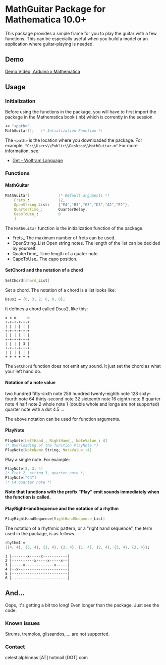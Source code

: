 # MathGuitar Package for Mathematica 10.0+

This package provides a simple frame for you to play the guitar with a few 
functions. This can be especially useful when you build a model or an application
where guitar-playing is needed.

## Demo

[Demo Video, Arduino x Mathematica](http://v.youku.com/v_show/id_XMTcwMjAxNzYzMg)

## Usage

### Initialization

Before using the functions in the package, you will have to first import the
package in the Mathematica book (.nb) which is corrently in the session.

```mathematica
<< "<path>"
MathGuitar[];   (* Intialization Function *)
```

The `<path>` is the location where you downloaded the package. For example, 
`"C:\\Users\\Public\\Desktop\\MathGuitar.m"`
For more information, see:

* [Get - Wolfram Language](http://reference.wolfram.com/language/ref/Get.html)

### Functions

#### MathGuitar

```mathematica
MathGuitar[             (* Default arguments *)
    Frets_:             12,
    OpenString_List:    {"E4","B3","G3","D3","A2","E2"},
    QuarterTime_:       QuarterDelay,
    CapoToUse_:         0
    ]
```

The `MathGuitar` function is the initialization function of the package. 

* Frets_	        The maximum number of frets can be used.
* OpenString_List	Open string notes. The length of the list can be decided by 
yourself.
* QuaterTime_       Time length of a quater note.
* CapoToUse_        The capo position.

#### SetChord and the notation of a chord

```mathematica
SetChord[chord_List]
```

Set a chord. The notation of a chord is a list looks like:

```mathematica
Dsus2 = {0, 3, 2, 0, 0, 0};
```

It defines a chord called Dsus2, like this:

```
x x o     o
+-+-+-+-+-+
| | | | | |
+-+-+-+-+-+
| | | 1 | |
+-+-+-+-+-+
| | | | 3 |
+-+-+-+-+-+
| | | | | |
+-+-+-+-+-+
```

The `SetChord` function does not emit any sound. It just set the chord as what 
your left hand do.

#### Notation of a note value

two hundred fifty-sixth note        256
hundred twenty-eighth note          128
sixty-fourth note                   64
thirty-second note                  32
sixteenth note                      16
eighth note                         8
quarter note	                    4
half note                           2
whole note                          1
(double whole and longa are not supported)
quarter note with a dot             4.5
...

The above notation can be used for function arguments.

#### PlayNote

```mathematica
PlayNote[LeftHand_, RightHand_, NoteValue_: 4]
(* Overloading of the function PlayNote *)
PlayNote[NoteName_String, NoteValue_:4]
```

Play a single note. For example:

```mathematica
PlayNote[2, 3, 4]
(* Fret 2, string 3, quarter note *)
PlayNote["C4"]
(* C4 quarter note *)
```

**Note that functions with the prefix "Play" emit sounds immediately when the function is called.**

#### PlayRightHandSequence and the notation of a rhythm

```mathematica
PlayRightHandSequence[RightHandSequence_List]
```

The notation of a rhythmic pattern, or a "right hand sequence", the term used in
the package, is as follows.

```mathematica
rhythm1 = 
{{4, 4}, {3, 4}, {1, 4}, {2, 4}, {1, 4}, {2, 4}, {3, 4}, {2, 4}};
```

```
1 |-------x-----x-----------|
2 |----------x-----x-----x--|
3 |-----x-------------x-----|
4 |--x----------------------|
5 |-------------------------|
6 |-------------------------|
```

## And...

Oops, it's getting a bit too long! Even longer than the package. Just see the code.

### Known issues

Strums, tremolos, glissandos, ... are not supported.

### Contact

celestialphineas [AT] hotmail [DOT] com